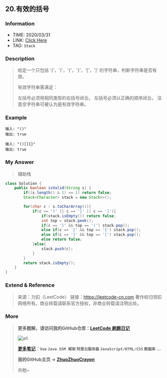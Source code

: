 ## 20.有效的括号

### Information

* TIME: 2020/03/31
* LINK: [Click Here](https://leetcode-cn.com/problems/valid-parentheses/)
* TAG: `Stack`

### Description

> 给定一个只包括 '('，')'，'{'，'}'，'['，']' 的字符串，判断字符串是否有效。
>
> 有效字符串需满足：
>
> 左括号必须用相同类型的右括号闭合。
> 左括号必须以正确的顺序闭合。
> 注意空字符串可被认为是有效字符串。

### Example

```text
输入: "()"
输出: true

输入: "()[]{}"
输出: true
```

### My Answer

> 辅助栈

```java
class Solution {
    public boolean isValid(String s) {
        if((s.length() & 1) == 1) return false;
        Stack<Character> stack = new Stack<>();

        for(char c : s.toCharArray()){
            if(c == ')' || c == '}' || c == ']'){
                if(stack.isEmpty()) return false;
                int top = stack.peek();
                if(c == ')' && top == '(') stack.pop();
                else if(c == '}' && top == '{') stack.pop();
                else if(c == ']' && top == '[') stack.pop();
                else return false;
            }else{
                stack.push(c);
            }
        }
        return stack.isEmpty();
    }
}
```

### Extend & Reference

> 来源：力扣（LeetCode）
> 链接：https://leetcode-cn.com
> 著作权归领扣网络所有。商业转载请联系官方授权，非商业转载请注明出处。

### More

> **更多题解，请访问我的GitHub仓库：[LeetCode 刷题日记](https://github.com/ZhuoZhuoCrayon/my-Nodes/blob/master/Daily/README_2020.md)**
>
> ![alt](https://raw.githubusercontent.com/ZhuoZhuoCrayon/my-Nodes/master/Daily/img/mynode.png)
>
> [**更多笔记**](https://github.com/ZhuoZhuoCrayon/my-Nodes)：**`Vue` `Java SSM 框架` `阿里云服务器` `JavaScript/HTML/CSS`   `数据库` ...**
>
> **我的GitHub主页 -> [ZhuoZhuoCrayon](https://github.com/ZhuoZhuoCrayon)**
>
> 共勉~


